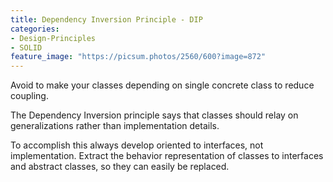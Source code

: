 ```yaml
---
title: Dependency Inversion Principle - DIP
categories:
- Design-Principles
- SOLID
feature_image: "https://picsum.photos/2560/600?image=872"
---
```


Avoid to make your classes depending on single concrete class to reduce coupling.

<!-- more -->

The Dependency Inversion principle says that classes should relay on generalizations rather than implementation details.

To accomplish this always develop oriented to interfaces, not implementation. Extract the behavior representation of classes to interfaces and abstract classes, so they can easily be replaced.

